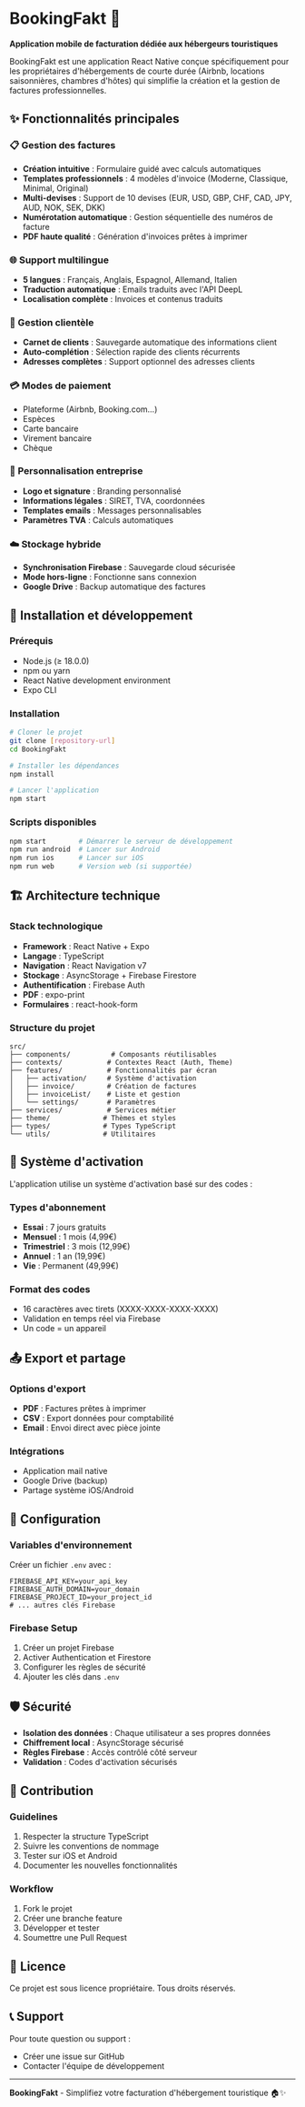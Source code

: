 # BookingFakt 📄

**Application mobile de facturation dédiée aux hébergeurs touristiques**

BookingFakt est une application React Native conçue spécifiquement pour les propriétaires d'hébergements de courte durée (Airbnb, locations saisonnières, chambres d'hôtes) qui simplifie la création et la gestion de factures professionnelles.

## ✨ Fonctionnalités principales

### 📋 Gestion des factures
- **Création intuitive** : Formulaire guidé avec calculs automatiques
- **Templates professionnels** : 4 modèles d'invoice (Moderne, Classique, Minimal, Original)
- **Multi-devises** : Support de 10 devises (EUR, USD, GBP, CHF, CAD, JPY, AUD, NOK, SEK, DKK)
- **Numérotation automatique** : Gestion séquentielle des numéros de facture
- **PDF haute qualité** : Génération d'invoices prêtes à imprimer

### 🌐 Support multilingue
- **5 langues** : Français, Anglais, Espagnol, Allemand, Italien
- **Traduction automatique** : Emails traduits avec l'API DeepL
- **Localisation complète** : Invoices et contenus traduits

### 👥 Gestion clientèle
- **Carnet de clients** : Sauvegarde automatique des informations client
- **Auto-complétion** : Sélection rapide des clients récurrents
- **Adresses complètes** : Support optionnel des adresses clients

### 💳 Modes de paiement
- Plateforme (Airbnb, Booking.com...)
- Espèces
- Carte bancaire
- Virement bancaire
- Chèque

### 🏢 Personnalisation entreprise
- **Logo et signature** : Branding personnalisé
- **Informations légales** : SIRET, TVA, coordonnées
- **Templates emails** : Messages personnalisables
- **Paramètres TVA** : Calculs automatiques

### ☁️ Stockage hybride
- **Synchronisation Firebase** : Sauvegarde cloud sécurisée
- **Mode hors-ligne** : Fonctionne sans connexion
- **Google Drive** : Backup automatique des factures

## 🚀 Installation et développement

### Prérequis
- Node.js (≥ 18.0.0)
- npm ou yarn
- React Native development environment
- Expo CLI

### Installation
```bash
# Cloner le projet
git clone [repository-url]
cd BookingFakt

# Installer les dépendances
npm install

# Lancer l'application
npm start
```

### Scripts disponibles
```bash
npm start        # Démarrer le serveur de développement
npm run android  # Lancer sur Android
npm run ios      # Lancer sur iOS
npm run web      # Version web (si supportée)
```

## 🏗️ Architecture technique

### Stack technologique
- **Framework** : React Native + Expo
- **Langage** : TypeScript
- **Navigation** : React Navigation v7
- **Stockage** : AsyncStorage + Firebase Firestore
- **Authentification** : Firebase Auth
- **PDF** : expo-print
- **Formulaires** : react-hook-form

### Structure du projet
```
src/
├── components/          # Composants réutilisables
├── contexts/           # Contextes React (Auth, Theme)
├── features/           # Fonctionnalités par écran
│   ├── activation/     # Système d'activation
│   ├── invoice/        # Création de factures
│   ├── invoiceList/    # Liste et gestion
│   └── settings/       # Paramètres
├── services/           # Services métier
├── theme/             # Thèmes et styles
├── types/             # Types TypeScript
└── utils/             # Utilitaires
```

## 🔑 Système d'activation

L'application utilise un système d'activation basé sur des codes :

### Types d'abonnement
- **Essai** : 7 jours gratuits
- **Mensuel** : 1 mois (4,99€)
- **Trimestriel** : 3 mois (12,99€)
- **Annuel** : 1 an (19,99€)
- **Vie** : Permanent (49,99€)

### Format des codes
- 16 caractères avec tirets (XXXX-XXXX-XXXX-XXXX)
- Validation en temps réel via Firebase
- Un code = un appareil

## 📤 Export et partage

### Options d'export
- **PDF** : Factures prêtes à imprimer
- **CSV** : Export données pour comptabilité
- **Email** : Envoi direct avec pièce jointe

### Intégrations
- Application mail native
- Google Drive (backup)
- Partage système iOS/Android

## 🔧 Configuration

### Variables d'environnement
Créer un fichier `.env` avec :
```
FIREBASE_API_KEY=your_api_key
FIREBASE_AUTH_DOMAIN=your_domain
FIREBASE_PROJECT_ID=your_project_id
# ... autres clés Firebase
```

### Firebase Setup
1. Créer un projet Firebase
2. Activer Authentication et Firestore
3. Configurer les règles de sécurité
4. Ajouter les clés dans `.env`

## 🛡️ Sécurité

- **Isolation des données** : Chaque utilisateur a ses propres données
- **Chiffrement local** : AsyncStorage sécurisé
- **Règles Firebase** : Accès contrôlé côté serveur
- **Validation** : Codes d'activation sécurisés

## 🤝 Contribution

### Guidelines
1. Respecter la structure TypeScript
2. Suivre les conventions de nommage
3. Tester sur iOS et Android
4. Documenter les nouvelles fonctionnalités

### Workflow
1. Fork le projet
2. Créer une branche feature
3. Développer et tester
4. Soumettre une Pull Request

## 📄 Licence

Ce projet est sous licence propriétaire. Tous droits réservés.

## 📞 Support

Pour toute question ou support :
- Créer une issue sur GitHub
- Contacter l'équipe de développement

---

**BookingFakt** - Simplifiez votre facturation d'hébergement touristique 🏠✨